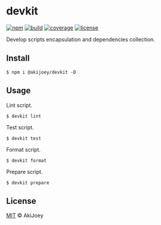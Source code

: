 # devkit

[![npm][npm-image]][npm-url]
[![build][build-image]][build-url]
[![coverage][coverage-image]][coverage-url]
[![license][license-image]][license-url]

Develop scripts encapsulation and dependencies collection.

## Install

`$ npm i @akijoey/devkit -D`

## Usage

Lint script.

`$ devkit lint`

Test script.

`$ devkit test`

Format script.

`$ devkit format`

Prepare script.

`$ devkit prepare`

## License

[MIT][license-url] © AkiJoey

[npm-image]: https://img.shields.io/npm/v/@akijoey/devkit
[npm-url]: https://www.npmjs.com/package/@akijoey/devkit
[build-image]: https://img.shields.io/github/actions/workflow/status/akijoey/devkit/build.yml
[build-url]: https://github.com/akijoey/devkit/actions/workflows/build.yml
[coverage-image]: https://img.shields.io/codecov/c/gh/akijoey/devkit
[coverage-url]: https://codecov.io/gh/akijoey/devkit
[license-image]: https://img.shields.io/github/license/akijoey/devkit
[license-url]: https://github.com/akijoey/devkit/blob/main/LICENSE
